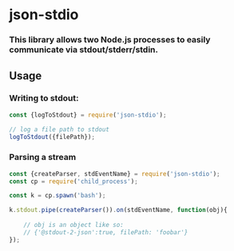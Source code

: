 

# json-stdio
### This library allows two Node.js processes to easily communicate via stdout/stderr/stdin.

<p>

## Usage

### Writing to stdout:

```javascript
const {logToStdout} = require('json-stdio');

// log a file path to stdout
logToStdout({filePath});

```

### Parsing a stream

```javascript
const {createParser, stdEventName} = require('json-stdio');
const cp = require('child_process');

const k = cp.spawn('bash');

k.stdout.pipe(createParser()).on(stdEventName, function(obj){
  
    // obj is an object like so:
    // {'@stdout-2-json':true, filePath: 'foobar'}
});

```
